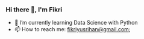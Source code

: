 ### Hi there 👋, I'm Fikri
- 🌱 I’m currently learning Data Science with Python
- 📫 How to reach me: fikriyusrihan@gmail.com;
<!--
**fikriyusrihan/fikriyusrihan** is a ✨ _special_ ✨ repository because its `README.md` (this file) appears on your GitHub profile.

Here are some ideas to get you started:

- 🔭 I’m currently working on ...
- 🌱 I’m currently learning ...
- 👯 I’m looking to collaborate on ...
- 🤔 I’m looking for help with ...
- 💬 Ask me about ...
- 📫 How to reach me: ...
- 😄 Pronouns: ...
- ⚡ Fun fact: ...
-->
